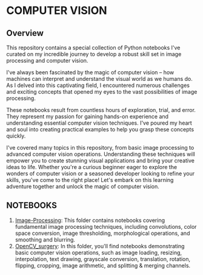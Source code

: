 # COMPUTER VISION



## Overview

This repository contains a special collection of Python notebooks I've curated on my incredible journey to develop a robust skill set in image processing and computer vision.

I've always been fascinated by the magic of computer vision – how machines can interpret and understand the visual world as we humans do. As I delved into this captivating field, I encountered numerous challenges and exciting concepts that opened my eyes to the vast possibilities of image processing.

These notebooks result from countless hours of exploration, trial, and error. They represent my passion for gaining hands-on experience and understanding essential computer vision techniques. I've poured my heart and soul into creating practical examples to help you grasp these concepts quickly.

I've covered many topics in this repository, from basic image processing to advanced computer vision operations. Understanding these techniques will empower you to create stunning visual applications and bring your creative ideas to life.
Whether you're a curious beginner eager to explore the wonders of computer vision or a seasoned developer looking to refine your skills, you've come to the right place! Let's embark on this learning adventure together and unlock the magic of computer vision.


## NOTEBOOKS


1. [Image-Processing](https://github.com/mohdsaadoon/ComputerVision/tree/main/Image-Processing): This folder contains notebooks covering fundamental image processing techniques, including convolutions, color space conversion, image thresholding, morphological operations, and smoothing and blurring.
2. [OpenCV_surgery](https://github.com/mohdsaadoon/ComputerVision/tree/main/OpenCV_Surgery): In this folder, you'll find notebooks demonstrating basic computer vision operations, such as image loading, resizing, interpolation, text drawing, grayscale conversion, translation, rotation, flipping, cropping, image arithmetic, and splitting & merging channels.


